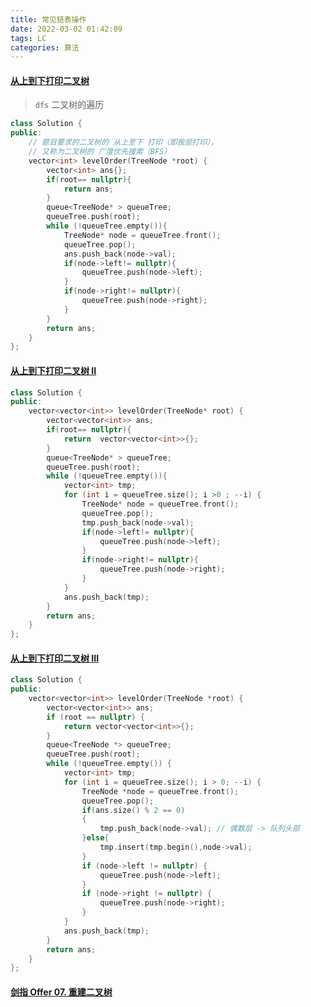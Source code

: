 ```yaml
---
title: 常见链表操作
date: 2022-03-02 01:42:09
tags: LC
categories: 算法
---
```


#### [从上到下打印二叉树](https://leetcode-cn.com/problems/cong-shang-dao-xia-da-yin-er-cha-shu-lcof/)

> `dfs` 二叉树的遍历

```cpp
class Solution {
public:
    // 题目要求的二叉树的 从上至下 打印（即按层打印），
    // 又称为二叉树的 广度优先搜索（BFS）
    vector<int> levelOrder(TreeNode *root) {
        vector<int> ans{};
        if(root== nullptr){
            return ans;
        }
        queue<TreeNode* > queueTree;
        queueTree.push(root);
        while (!queueTree.empty()){
            TreeNode* node = queueTree.front();
            queueTree.pop();
            ans.push_back(node->val);
            if(node->left!= nullptr){
                queueTree.push(node->left);
            }
            if(node->right!= nullptr){
                queueTree.push(node->right);
            }
        }
        return ans;
    }
};
```

#### [从上到下打印二叉树 II](https://leetcode-cn.com/problems/cong-shang-dao-xia-da-yin-er-cha-shu-ii-lcof/)

```cpp
class Solution {
public:
    vector<vector<int>> levelOrder(TreeNode* root) {
        vector<vector<int>> ans;
        if(root== nullptr){
            return  vector<vector<int>>{};
        }
        queue<TreeNode* > queueTree;
        queueTree.push(root);
        while (!queueTree.empty()){
            vector<int> tmp;
            for (int i = queueTree.size(); i >0 ; --i) {
                TreeNode* node = queueTree.front();
                queueTree.pop();
                tmp.push_back(node->val);
                if(node->left!= nullptr){
                    queueTree.push(node->left);
                }
                if(node->right!= nullptr){
                    queueTree.push(node->right);
                }
            }
            ans.push_back(tmp);
        }
        return ans;
    }
};
```

#### [从上到下打印二叉树 III](https://leetcode-cn.com/problems/cong-shang-dao-xia-da-yin-er-cha-shu-iii-lcof/)

```cpp
class Solution {
public:
    vector<vector<int>> levelOrder(TreeNode *root) {
        vector<vector<int>> ans;
        if (root == nullptr) {
            return vector<vector<int>>{};
        }
        queue<TreeNode *> queueTree;
        queueTree.push(root);
        while (!queueTree.empty()) {
            vector<int> tmp;
            for (int i = queueTree.size(); i > 0; --i) {
                TreeNode *node = queueTree.front();
                queueTree.pop();
                if(ans.size() % 2 == 0)
                {
                    tmp.push_back(node->val); // 偶数层 -> 队列头部
                }else{
                    tmp.insert(tmp.begin(),node->val);
                }
                if (node->left != nullptr) {
                    queueTree.push(node->left);
                }
                if (node->right != nullptr) {
                    queueTree.push(node->right);
                }
            }
            ans.push_back(tmp);
        }
        return ans;
    }
};

```

#### [剑指 Offer 07. 重建二叉树](https://leetcode-cn.com/problems/zhong-jian-er-cha-shu-lcof/)

```

```

